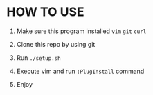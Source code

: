 # HOW TO USE

1. Make sure this program installed
    `vim`
    `git`
    `curl`

2. Clone this repo by using git

3. Run `./setup.sh`

4. Execute vim and run `:PlugInstall` command

4. Enjoy
